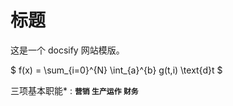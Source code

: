 # 标题

这是一个 docsify 网站模版。

$ f(x) = \sum_{i=0}^{N} \int_{a}^{b} g(t,i) \text{d}t $

三项基本职能* :   **`营销`  `生产运作` `财务`**

[^营销]: 进行生产经营的前提

